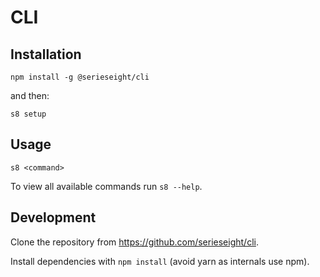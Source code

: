 # CLI

## Installation

```
npm install -g @serieseight/cli
```

and then:

```
s8 setup
```

## Usage

```
s8 <command>
```

To view all available commands run `s8 --help`.

## Development

Clone the repository from https://github.com/serieseight/cli.

Install dependencies with `npm install` (avoid yarn as internals use npm).
